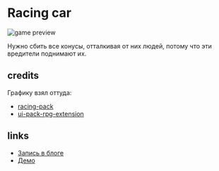 # Racing car

![game preview](http://tinycode.ru/pics/phaser3-racing-car-preview.png)

Нужно сбить все конусы, отталкивая от них людей, потому что эти вредители поднимают их.

## credits

Графику взял оттуда:

* [racing-pack](https://opengameart.org/content/racing-pack)
* [ui-pack-rpg-extension](https://opengameart.org/content/ui-pack-rpg-extension)

## links

* [Запись в блоге](http://tinycode.ru/phaser3-racing-car.html)
* [Демо](http://tinycode.ru/games/phaser3-racing-car/)

